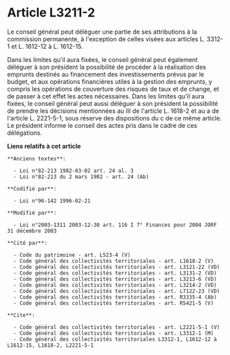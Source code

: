 # Article L3211-2

Le conseil général peut déléguer une partie de ses attributions à la commission permanente, à l'exception de celles visées
aux articles L. 3312-1 et L. 1612-12 à L. 1612-15.

Dans les limites qu'il aura fixées, le conseil général peut également déléguer à son président la possibilité de procéder à
la réalisation des emprunts destinés au financement des investissements prévus par le budget, et aux opérations financières
utiles à la gestion des emprunts, y compris les opérations de couverture des risques de taux et de change, et de passer à cet
effet les actes nécessaires. Dans les limites qu'il aura fixées, le conseil général peut aussi déléguer à son président la
possibilité de prendre les décisions mentionnées au III de l'article L. 1618-2 et au a de l'article L. 2221-5-1, sous réserve
des dispositions du c de ce même article. Le président informe le conseil des actes pris dans le cadre de ces délégations.

**Liens relatifs à cet article**

	**Anciens textes**:

	  - Loi n°82-213 1982-03-02 art. 24 al. 3
	  - Loi n°82-213 du 2 mars 1982 - art. 24 (Ab)

	**Codifié par**:

	  - Loi n°96-142 1996-02-21

	**Modifié par**:

	  - Loi n°2003-1311 2003-12-30 art. 116 I 7° Finances pour 2004 JORF 31 décembre 2003

	**Cité par**:

	  - Code du patrimoine - art. L523-4 (V)
	  - Code général des collectivités territoriales - art. L1618-2 (V)
	  - Code général des collectivités territoriales - art. L3121-22 (VD)
	  - Code général des collectivités territoriales - art. L3131-2 (VD)
	  - Code général des collectivités territoriales - art. L3213-6 (VD)
	  - Code général des collectivités territoriales - art. L3214-2 (VD)
	  - Code général des collectivités territoriales - art. L7122-23 (VD)
	  - Code général des collectivités territoriales - art. R3335-4 (Ab)
	  - Code général des collectivités territoriales - art. R5421-5 (V)

	**Cite**:

	  - Code général des collectivités territoriales - art. L2221-5-1 (V)
	  - Code général des collectivités territoriales - art. L3312-1 (M)
	  - Code général des collectivités territoriales L3312-1, L1612-12 à L1612-15, L1618-2, L2221-5-1
